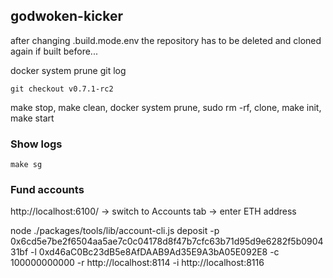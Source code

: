 ## godwoken-kicker

after changing .build.mode.env the repository has to be deleted and cloned again if built before...

docker system prune
git log

`git checkout v0.7.1-rc2`

make stop, make clean, docker system prune, sudo rm -rf, clone, make init, make start

### Show logs

`make sg`

### Fund accounts

http://localhost:6100/ -> switch to Accounts tab -> enter ETH address

node ./packages/tools/lib/account-cli.js deposit -p 0x6cd5e7be2f6504aa5ae7c0c04178d8f47b7cfc63b71d95d9e6282f5b090431bf -l 0xd46aC0Bc23dB5e8AfDAAB9Ad35E9A3bA05E092E8 -c 100000000000 -r http://localhost:8114 -i http://localhost:8116

